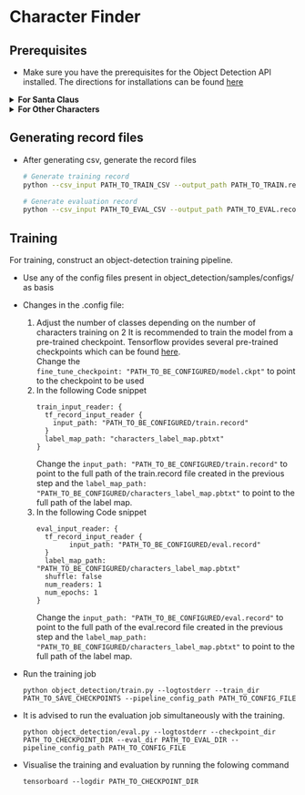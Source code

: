 # Character Finder

## Prerequisites 
* Make sure you have the prerequisites for the Object Detection API installed. The directions for installations can be found [here](https://github.com/tensorflow/models/blob/master/research/object_detection/g3doc/installation.md)

<details>
<summary><b>For Santa Claus</b></summary>

* Download the [training](https://www.dropbox.com/s/c8tbm4obfdupqgs/santa.zip?dl=1) images in character-finder/characters directory  and [evaluation](https://www.dropbox.com/s/xij9f2r1wzksfso/santa.zip?dl=1) images in the characterfinder/eval\_image directory

**This only downloads the images for Santa Claus.**

Run the following commands 
```
 # Unzip the contents
 # From character-finder/characters
 unzip santa.zip  
 # From character-finder/eval_images
 unzip santa.zip
 
 # From character-finder/
 python change_csv.py
 # This will change the path in the already existing csvs to point to the images in the correct directory
 
```
</details>
<details>
<summary><b>For Other Characters</b></summary>

* Make a new directory in the character-finder/characters folder and name it the character. For example <br>
	` mkdir characters/foobar ` <br> Similarly do the same for the evaluation images <br>
	` mkdir eval_images/foobar ` <br>

* Save all training images for that character in `characters/foobar` and the evaluation images in `eval\_images/foobar`
* Next step is to get bounding box imformation about the characters and store it in a csv which will later be converted to tf.record file. Done for both training and evaluation images.
* Run the following command
	```
	# For Training Images
	python detect_labels.py --annotation_file PATH_TO_CSV --images characters/
	# For Evaluation Images
	python detect_labels.py --annotation_file PATH_TO_CSV --images eval_images/
	```
**Note: Already existing train.csv and eval.csv have bounding box information for images of Santa Claus**
* Label the images by clicking on the top left of the characters face first and then on the bottom right

	![](https://media.giphy.com/media/xUNd9BNT18JAOzc0wM/giphy.gif)
* Modify the `characters_label_map.pbtext` file depending on number of characters. For example
	```
	item {
	    id: 1
	    name: foobar1
	}
	item {
	    id: 2
	    name: foobar2
	}
	```
</details>

## Generating record files


* After generating csv, generate the record files
	 ``` bash
	# Generate training record
	python --csv_input PATH_TO_TRAIN_CSV --output_path PATH_TO_TRAIN.record --label_map_path characters_label_map.pbtext 
	``` 
	``` bash
	# Generate evaluation record
	python --csv_input PATH_TO_EVAL_CSV --output_path PATH_TO_EVAL.record --label_map_path characters_label_map.pbtext 
	```


## Training
For training, construct an object-detection training pipeline. 
* Use any of the config files present in object\_detection/samples/configs/ as basis

* Changes in the .config file:
	1. Adjust the number of classes depending on the number of characters training on
	2 It is recommended to train the model from a pre-trained checkpoint. Tensorflow provides several pre-trained checkpoints which can be found [here](https://github.com/tensorflow/models/blob/master/research/object_detection/g3doc/detection_model_zoo.md). <br> 
	Change the<br> ` fine_tune_checkpoint: "PATH_TO_BE_CONFIGURED/model.ckpt" ` to point to the checkpoint to be used 
	3. In the following Code snippet
		```
		train_input_reader: {
		  tf_record_input_reader {
		    input_path: "PATH_TO_BE_CONFIGURED/train.record"
		  }
		  label_map_path: "characters_label_map.pbtxt"
		}
		```
		Change the ` input_path: "PATH_TO_BE_CONFIGURED/train.record" ` to point to the full path of the train.record file created in the previous step and the ` label_map_path: "PATH_TO_BE_CONFIGURED/characters_label_map.pbtxt" ` to point to the full path of the label map.
	3. In the following Code snippet
		```
		eval_input_reader: {
  		  tf_record_input_reader {
    		    input_path: "PATH_TO_BE_CONFIGURED/eval.record"
  		  }
  		  label_map_path: "PATH_TO_BE_CONFIGURED/characters_label_map.pbtxt"
  		  shuffle: false
  		  num_readers: 1
  		  num_epochs: 1
		}
		```
		Change the ` input_path: "PATH_TO_BE_CONFIGURED/eval.record" ` to point to the full path of the eval.record file created in the previous step and the ` label_map_path: "PATH_TO_BE_CONFIGURED/characters_label_map.pbtxt" ` to point to the full path of the label map.

* Run the training job
	```
	python object_detection/train.py --logtostderr --train_dir PATH_TO_SAVE_CHECKPOINTS --pipeline_config_path PATH_TO_CONFIG_FILE
	```
* It is advised to run the evaluation job simultaneously with the training.
	```
	python object_detection/eval.py --logtostderr --checkpoint_dir PATH_TO_CHECKPOINT_DIR --eval_dir PATH_TO_EVAL_DIR --pipeline_config_path PATH_TO_CONFIG_FILE
	```
* Visualise the training and evaluation by running the folowing command
	```
	tensorboard --logdir PATH_TO_CHECKPOINT_DIR
	```



